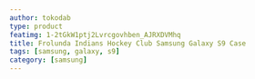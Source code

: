 ```yaml
---
author: tokodab
type: product
featimg: 1-2tGkW1ptj2Lvrcgovhben_AJRXDVMhq
title: Frolunda Indians Hockey Club Samsung Galaxy S9 Case
tags: [samsung, galaxy, s9]
category: [samsung]
---
```

